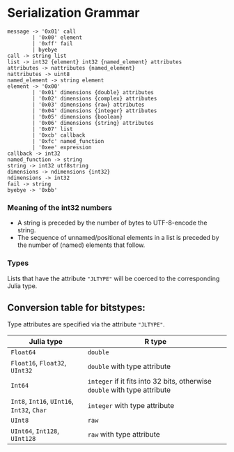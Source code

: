 # Serialization Grammar

    message -> '0x01' call
            | '0x00' element
            | '0xff' fail
            | byebye
    call -> string list
    list -> int32 {element} int32 {named_element} attributes
    attributes -> nattributes {named_element}
    nattributes -> uint8
    named_element -> string element
    element -> '0x00'
            | '0x01' dimensions {double} attributes
            | '0x02' dimensions {complex} attributes
            | '0x03' dimensions {raw} attributes
            | '0x04' dimensions {integer} attributes
            | '0x05' dimensions {boolean}
            | '0x06' dimensions {string} attributes
            | '0x07' list
            | '0xcb' callback
            | '0xfc' named_function
            | '0xee' expression
    callback -> int32
    named_function -> string
    string -> int32 utf8string
    dimensions -> ndimensions {int32}
    ndimensions -> int32
    fail -> string
    byebye -> '0xbb'

### Meaning of the int32 numbers
* A string is preceded by the number of bytes to UTF-8-encode the string.
* The sequence of unnamed/positional elements in a list is preceded by the number of (named) elements that follow.

### Types
Lists that have the attribute `"JLTYPE"` will be coerced to the corresponding Julia type.

## Conversion table for bitstypes:

Type attributes are specified via the attribute `"JLTYPE"`.

| Julia type | R type|
| -----------|-------|
| `Float64` | `double` |
| `Float16`, `Float32`, `UInt32` | `double` with type attribute |
| `Int64 `| `integer` if it fits into 32 bits, otherwise `double` with type attribute |
| `Int8`, `Int16`, `UInt16`, `Int32`, `Char` | `integer` with type attribute |
| `UInt8` | `raw` |
| `UInt64`, `Int128`, `UInt128` | `raw` with type attribute |



